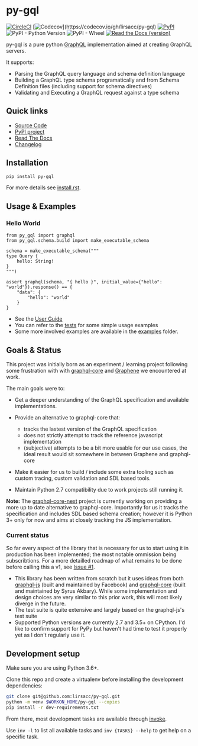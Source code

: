 # py-gql

[![CircleCI](https://img.shields.io/circleci/project/github/lirsacc/py-gql.svg?logo=circleci)](https://circleci.com/gh/lirsacc/workflows/py-gql) [![Codecov](https://img.shields.io/codecov/c/github/lirsacc/py-gql.svg?)](https://codecov.io/gh/lirsacc/py-gql) [![PyPI](https://img.shields.io/pypi/v/py-gql.svg)](https://pypi.org/project/py-gql/) ![PyPI - Python Version](https://img.shields.io/pypi/pyversions/py-gql.svg?logo=python&logoColor=white) ![PyPI - Wheel](https://img.shields.io/pypi/wheel/Django.svg) [![Read the Docs (version)](https://img.shields.io/readthedocs/pip/latest.svg)](https://py-gql.readthedocs.io/)

py-gql is a pure python [GraphQL](http://facebook.github.io/graphql/) implementation aimed at creating GraphQL servers.

It supports:

- Parsing the GraphQL query language and schema definition language
- Building a GraphQL type schema programatically and from Schema Definition files (including support for schema directives)
- Validating and Executing a GraphQL request against a type schema

## Quick links

- [Source Code](https://github.com/lirsacc/py-gql)
- [PyPI project](https://pypi.org/project/py-gql/)
- [Read The Docs](https://py-gql.readthedocs.io/)
- [Changelog](./CHANGES.rst)

## Installation

```.bash
pip install py-gql
```

For more details see [install.rst](docs/usage/install.rst).

## Usage & Examples

### Hello World

```.python
from py_gql import graphql
from py_gql.schema.build import make_executable_schema

schema = make_executable_schema("""
type Query {
    hello: String!
}
""")

assert graphql(schema, "{ hello }", initial_value={"hello": "world"}).response() == {
    "data": {
        "hello": "world"
    }
}
```

- See the [User Guide](https://py-gql.readthedocs.io/en/latest/usage/index.html)
- You can refer to the [tests](./tests) for some simple usage examples
- Some more involved examples are available in the [examples](./examples) folder.

## Goals & Status

This project was initially born as an experiment / learning project following some frustration with with [graphql-core](https://github.com/graphql-python/graphql-core/) and [Graphene](https://github.com/graphql-python/graphene/) we encountered at work.

The main goals were to:

- Get a deeper understanding of the GraphQL specification and available implementations.
- Provide an alternative to graphql-core that:

  - tracks the lastest version of the GraphQL specification
  - does not strictly attempt to track the reference javascript implementation
  - (subjective) attempts to be a bit more usable for our use cases, the ideal result would sit somewhere in between Graphene and graphql-core

- Make it easier for us to build / include some extra tooling such as custom tracing, custom validation and SDL based tools.

- Maintain Python 2.7 compatibility due to work projects still running it.

**Note:** The [graphql-core-next](https://github.com/graphql-python/graphql-core-next) project is currently working on providing a more up to date alternative to graphql-core. Importantly for us it tracks the specification and includes SDL based schema creation; however it is Python 3+ only for now and aims at closely tracking the JS implementation.

### Current status

So far every aspect of the library that is necessary for us to start using it in production has been implemented; the most notable ommission being subscribtions. For a more detailled roadmap of what remains to be done before calling this a v1, see [Issue #1](https://github.com/lirsacc/py-gql/issues/1).

- This library has been written from scratch but it uses ideas from both [graphql-js](https://github.com/graphql/graphql-js) (built and maintained by Facebook) and [graphql-core](https://github.com/graphql-python/graphql-core/) (built and maintained by Syrus Akbary). While some implementation and design choices are very similar to this prior work, this will most likely diverge in the future.
- The test suite is quite extensive and largely based on the graphql-js's test suite
- Supported Python versions are currently 2.7 and 3.5+ on CPython. I'd like to confirm support for PyPy but haven't had time to test it properly yet as I don't regularly use it.

## Development setup

Make sure you are using Python 3.6+.

Clone this repo and create a virtualenv before installing the development dependencies:

```.bash
git clone git@github.com:lirsacc/py-gql.git
python -m venv $WORKON_HOME/py-gql --copies
pip install -r dev-requirements.txt
```

From there, most development tasks are available through [invoke](http://www.pyinvoke.org/).

Use `inv -l` to list all available tasks and `inv {TASKS} --help` to get help on a specific task.
